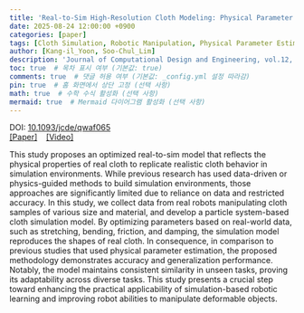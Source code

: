 ```yaml
---
title: 'Real-to-Sim High-Resolution Cloth Modeling: Physical Parameter Optimization Using Particle-Based Simulation with Robot Manipulation Data'
date: 2025-08-24 12:00:00 +0900
categories: [paper]
tags: [Cloth Simulation, Robotic Manipulation, Physical Parameter Estimation, Sim-to-Real] 
author: [Kang-il_Yoon, Soo-Chul_Lim]
description: 'Journal of Computational Design and Engineering, vol.12, Issue 8, August 2025, Pages 29–44'
toc: true  # 목차 표시 여부 (기본값: true)
comments: true  # 댓글 허용 여부 (기본값: _config.yml 설정 따라감)
pin: true  # 홈 화면에서 상단 고정 (선택 사항)
math: true  # 수학 수식 활성화 (선택 사항)
mermaid: true  # Mermaid 다이어그램 활성화 (선택 사항)
---
```

DOI: <a href="https://academic.oup.com/jcde/article/12/8/29/8206149" target="_blank">10.1093/jcde/qwaf065</a><br>
<a href="https://academic.oup.com/jcde/article/12/8/29/8206149" target="_blank">[Paper]</a> &nbsp;&nbsp;
<a href="https://www.youtube.com/watch?v=Y72-moiScXQ" target="_blank">[Video]</a><br>

This study proposes an optimized real-to-sim model that reflects the physical properties of real cloth to replicate realistic cloth behavior in simulation environments. While previous research has used data-driven or physics-guided methods to build simulation environments, those approaches are significantly limited due to reliance on data and restricted accuracy. In this study, we collect data from real robots manipulating cloth samples of various size and material, and develop a particle system-based cloth simulation model. By optimizing parameters based on real-world data, such as stretching, bending, friction, and damping, the simulation model reproduces the shapes of real cloth. In consequence, in comparison to previous studies that used physical parameter estimation, the proposed methodology demonstrates accuracy and generalization performance. Notably, the model maintains consistent similarity in unseen tasks, proving its adaptability across diverse tasks. This study presents a crucial step toward enhancing the practical applicability of simulation-based robotic learning and improving robot abilities to manipulate deformable objects.